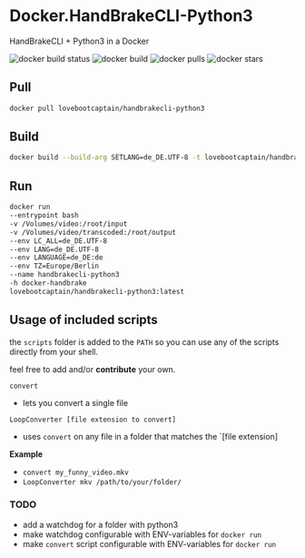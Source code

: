 # Docker.HandBrakeCLI-Python3
HandBrakeCLI + Python3 in a Docker

![docker build status](https://img.shields.io/docker/build/lovebootcaptain/handbrakecli-python3.svg)
![docker build](https://img.shields.io/docker/automated/lovebootcaptain/handbrakecli-python3.svg)
![docker pulls](https://img.shields.io/docker/pulls/lovebootcaptain/handbrakecli-python3.svg)
![docker stars](https://img.shields.io/docker/stars/lovebootcaptain/handbrakecli-python3.svg)

## Pull

```bash
docker pull lovebootcaptain/handbrakecli-python3
```

## Build
```bash
docker build --build-arg SETLANG=de_DE.UTF-8 -t lovebootcaptain/handbrakecli-python3:latest
```
## Run
```bash
docker run
--entrypoint bash
-v /Volumes/video:/root/input
-v /Volumes/video/transcoded:/root/output
--env LC_ALL=de_DE.UTF-8
--env LANG=de_DE.UTF-8
--env LANGUAGE=de_DE:de
--env TZ=Europe/Berlin
--name handbrakecli-python3
-h docker-handbrake
lovebootcaptain/handbrakecli-python3:latest
```
## Usage of included scripts

the `scripts` folder is added to the `PATH` so you can use any of the scripts directly from your shell.

feel free to add and/or **contribute** your own.

`convert` 

- lets you convert a single file

`LoopConverter [file extension to convert]`

- uses `convert` on any file in a folder that matches the `[file extension]

**Example**

- `convert my_funny_video.mkv`
- `LoopConverter mkv /path/to/your/folder/`

### TODO

- add a watchdog for a folder with python3
- make watchdog configurable with ENV-variables for `docker run`
- make `convert` script configurable with ENV-variables for `docker run`